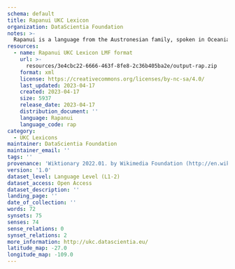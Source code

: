 ```yaml
---
schema: default
title: Rapanui UKC Lexicon
organization: DataScientia Foundation
notes: >-
  Rapanui is a language from the Austronesian family, spoken in Oceania. The UKC Lexicon of Rapanui is represented as a lexico-semantic network. It consists of words, word senses, synsets, as well as sense-level and synset-level relationships.
resources:
  - name: Rapanui UKC Lexicon LMF format
    url: >-
      resources/3e4cbc22-6666-463f-8fe8-2c36b405ba2e/output-rap.zip
    format: xml
    license: https://creativecommons.org/licenses/by-nc-sa/4.0/
    last_updated: 2023-04-17
    created: 2023-04-17
    size: 5937
    release_date: 2023-04-17
    distribution_document: ''
    language: Rapanui
    language_code: rap
category:
  - UKC Lexicons
maintainer: DataScientia Foundation
maintainer_email: ''
tags: ''
provenance: 'Wiktionary 2022.01. by Wikimedia Foundation (http://en.wiktionary.org); CogNet 2.1 by Khuyagbaatar Batsuren, National University of Mongolia (http://cognet.ukc.disi.unitn.it); Princeton WordNet 2.1 by Princeton University (https://wordnet.princeton.edu)'
version: '1.0'
dataset_level: Language Level (L1-2)
dataset_access: Open Access
dataset_description: ''
landing_page: ''
date_of_collection: ''
words: 72
synsets: 75
senses: 74
sense_relations: 0
synset_relations: 2
more_information: http://ukc.datascientia.eu/
latitude_map: -27.0
longitude_map: -109.0
---
```


